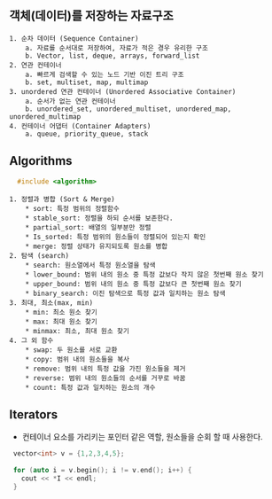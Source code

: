 ## 객체(데이터)를 저장하는 자료구조
	1. 순차 데이터 (Sequence Container)
		a. 자료를 순서대로 저장하여, 자료가 적은 경우 유리한 구조
		b. Vector, list, deque, arrays, forward_list
	2. 연관 컨테이너
		a. 빠르게 검색할 수 있는 노드 기반 이진 트리 구조
		b. set, multiset, map, multimap
	3. unordered 연관 컨테이너 (Unordered Associative Container)
		a. 순서가 없는 연관 컨테이너
		b. unordered_set, unordered_multiset, unordered_map, unordered_multimap
	4. 컨테이너 어댑터 (Container Adapters)
		a. queue, priority_queue, stack

## Algorithms
  ```cpp
    #include <algorithm>
  ```
	1. 정렬과 병합 (Sort & Merge)
		* sort: 특정 범위의 정렬함수
		* stable_sort: 정렬을 하되 순서를 보존한다.
		* partial_sort: 배열의 일부분만 정렬
		* Is_sorted: 특정 범위의 원소들이 정렬되어 있는지 확인
		* merge: 정렬 상태가 유지되도록 원소를 병합
	2. 탐색 (search)
		* search: 원소열에서 특정 원소열을 탐색
		* lower_bound: 범위 내의 원소 중 특정 값보다 작지 않은 첫번째 원소 찾기
		* upper_bound: 범위 내의 원소 중 특정 값보다 큰 첫번째 원소 찾기
		* binary_search: 이진 탐색으로 특정 값과 일치하는 원소 탐색
	3. 최대, 최소(max, min)
		* min: 최소 원소 찾기
		* max: 최대 원소 찾기
		* minmax: 최소, 최대 원소 찾기
	4. 그 외 함수
		* swap: 두 원소를 서로 교환
		* copy: 범위 내의 원소들을 복사
		* remove: 범위 내의 특정 값을 가진 원소들을 제거
		* reverse: 범위 내의 원소들의 순서를 거꾸로 바꿈
		* count: 특정 값과 일치하는 원소의 개수
## Iterators
  * 컨테이너 요소를 가리키는 포인터 같은 역할, 원소들을 순회 할 때 사용한다.
  ```cpp
   vector<int> v = {1,2,3,4,5};
   
   for (auto i = v.begin(); i != v.end(); i++) {
     cout << *I << endl;
   }
  ```

